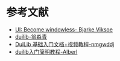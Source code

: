 # 参考文献

* [UI: Become windowless- Bjarke Viksoe](https://www.viksoe.dk/code/windowless1.htm)
* [duilib-翁淼青](https://github.com/duilib/duilib)
* [DuiLib 基础入门文档+视频教程-nmgwddj](https://github.com/nmgwddj/duilib_tutorial)
* [ duilib入门简明教程-Alberl](https://www.cnblogs.com/Alberl/p/3341956.html)